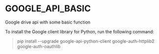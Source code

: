 # GOOGLE_API_BASIC
Google drive api with some basic function 

To install the Google client library for Python, run the following command:
> pip install --upgrade google-api-python-client google-auth-httplib2 google-auth-oauthlib
